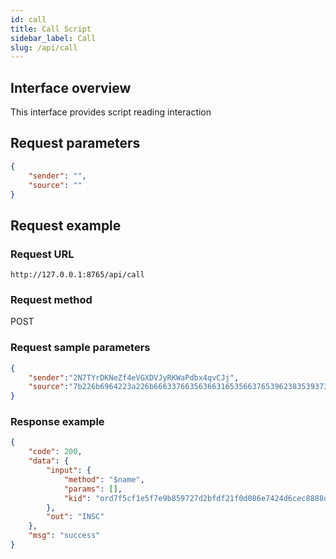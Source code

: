 ```yaml
---
id: call
title: Call Script 
sidebar_label: Call
slug: /api/call 
--- 
```


## Interface overview

This interface provides script reading interaction

## Request parameters

```json
{
	"sender": "",
	"source": ""
}
```

## Request example

### Request URL

`http://127.0.0.1:8765/api/call`

### Request method

POST

### Request sample parameters

```json
{
	"sender":"2N7TYrDKNeZf4eVGXDVJyRKWaPdbx4qvCJj",
	"source":"7b226b6964223a226b666337663563663165356637653962383539373237643262666466323166306430383665373432346436636563383838386463353165316631313663222c226d6574686f64223a22246e616d65222c2261726773223a5b5d7d"
}
```


### Response example

```json
{
	"code": 200,
	"data": {
		"input": {
			"method": "$name",
			"params": [],
			"kid": "ord7f5cf1e5f7e9b859727d2bfdf21f0d086e7424d6cec8888dc51e1f116c"
		},
		"out": "INSC"
	},
	"msg": "success"
}
```